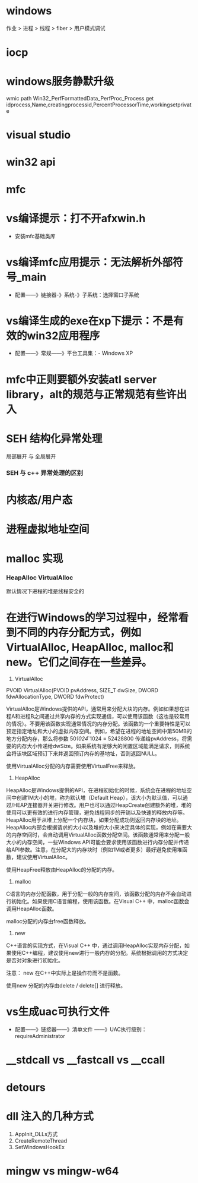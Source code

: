 # windows
作业 > 进程 > 线程 > fiber > 用户模式调试

# iocp

# windows服务静默升级

wmic path Win32_PerfFormattedData_PerfProc_Process get idprocess,Name,creatingprocessid,PercentProcessorTime,workingsetprivate

# visual studio

# win32 api

# mfc

# vs编译提示：打不开afxwin.h
* 安装mfc基础类库

# vs编译mfc应用提示：无法解析外部符号_main
* 配置——》链接器-》系统-》子系统：选择窗口子系统

# vs编译生成的exe在xp下提示：不是有效的win32应用程序
* 配置——》常规——》平台工具集：- Windows XP

# mfc中正则要额外安装atl server library，alt的规范与正常规范有些许出入

# SEH 结构化异常处理
局部展开 与 全局展开
### SEH 与 c++ 异常处理的区别

# 内核态/用户态

# 进程虚拟地址空间

# malloc 实现
### HeapAlloc VirtualAlloc
默认情况下进程的堆是线程安全的

# 在进行Windows的学习过程中，经常看到不同的内存分配方式，例如VirtualAlloc, HeapAlloc, malloc和new。它们之间存在一些差异。
1. VirtualAlloc

PVOID VirtualAlloc(PVOID pvAddress, SIZE_T dwSize, DWORD fdwAllocationType, DWORD fdwProtect)

VirtualAlloc是Windows提供的API，通常用来分配大块的内存。例如如果想在进程A和进程B之间通过共享内存的方式实现通信，可以使用该函数（这也是较常用的情况）。不要用该函数实现通常情况的内存分配。该函数的一个重要特性是可以预定指定地址和大小的虚拟内存空间。例如，希望在进程的地址空间中第50MB的地方分配内存，那么将参数 50*1024*`1024 = 52428800 传递给pvAddress，将需要的内存大小传递给dwSize。如果系统有足够大的闲置区域能满足请求，则系统会将该块区域预订下来并返回预订内存的基地址，否则返回NULL。

使用VirtualAlloc分配的内存需要使用VirtualFree来释放。

1. HeapAlloc

HeapAlloc是Windows提供的API，在进程初始化的时候，系统会在进程的地址空间中创建1M大小的堆，称为默认堆（Default Heap），该大小为默认值，可以通过/HEAP连接器开关进行修改。用户也可以通过HeapCreate创建额外的堆，堆的使用可以更有效的进行内存管理，避免线程同步的开销以及快速的释放内存等。HeapAlloc用于从堆上分配一个内存块，如果分配成功则返回内存块的地址。HeapAlloc内部会根据请求的大小以及堆的大小来决定具体的实现，例如在需要大的内存空间时，会自动调用VirtualAlloc函数分配空间。该函数通常用来分配一般大小的内存空间，一些Windows API可能会要求使用该函数进行内存分配并传递给API参数。注意，在分配大的内存块时（例如1M或者更多）最好避免使用堆函数，建议使用VirtualAlloc。

使用HeapFree释放由HeapAlloc的分配的内存。

1. malloc

C语言的内存分配函数，用于分配一般的内存空间，该函数分配的内存不会自动进行初始化。如果使用C语言编程，使用该函数。在Visual C++ 中，malloc函数会调用HeapAlloc函数。

malloc分配的内存由free函数释放。

1. new

C++语言的实现方式，在Visual C++ 中，通过调用HeapAlloc实现内存分配，如果使用C++编程，建议使用new进行一般内存的分配。系统根据调用的方式决定是否对对象进行初始化。

注意： new 在C++中实际上是操作符而不是函数。

使用new 分配的内存由delete / delete[] 进行释放。


# vs生成uac可执行文件
* 配置——》链接器——》清单文件 ——》UAC执行级别：requireAdministrator

# __stdcall vs __fastcall vs __ccall

# detours

# dll 注入的几种方式
1. AppInit_DLLs方式
1. CreateRemoteThread
1. SetWindowsHookEx

# mingw vs mingw-w64
